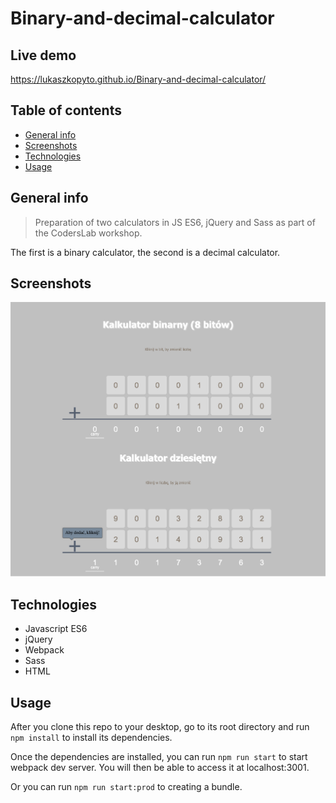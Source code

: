 # Binary-and-decimal-calculator

## Live demo

[https://lukaszkopyto.github.io/Binary-and-decimal-calculator/
](https://lukaszkopyto.github.io/Binary-and-decimal-calculator/)

## Table of contents

- [General info](#general-info)
- [Screenshots](#screenshots)
- [Technologies](#technologies)
- [Usage](#usage)

## General info

> Preparation of two calculators in JS ES6, jQuery and Sass as part of the CodersLab workshop.

The first is a binary calculator, the second is a decimal calculator.

## Screenshots

![Project screenshot ](./development/images/Screenshot.png)

## Technologies

- Javascript ES6
- jQuery
- Webpack
- Sass
- HTML

## Usage

After you clone this repo to your desktop, go to its root directory and run `npm install` to install its dependencies.

Once the dependencies are installed, you can run `npm run start` to start webpack dev server. You will then be able to access it at localhost:3001.

Or you can run `npm run start:prod` to creating a bundle.
